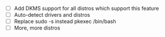 - [ ] Add DKMS support for all distros which support this feature
- [ ] Auto-detect drivers and distros
- [ ] Replace sudo -s instead pkexec /bin/bash
- [ ] More, more distros

